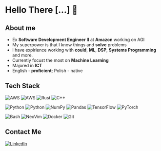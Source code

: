 # Hello There [...] 🤙

## About me
- Ex **Software Development Engineer II** at **Amazon** working on AGI
- My superpower is that I know things and **solve** problems
- I have expirience working with **could**, **ML**, **DSP**, **Systems Programming** and more.
- Currently focust the most on **Machine Learning**
- Majored in **ICT**
- English - **proficient**; Polish - native

## Tech Stack

![AWS](https://img.shields.io/badge/AWS-%23FF9900.svg?style=for-the-badge&logo=amazon-aws&logoColor=white)
![AWS](https://img.shields.io/badge/Kubernetes-326CE5?style=for-the-badge&logo=kubernetes&logoColor=white)
![Rust](https://img.shields.io/badge/Rust-%23000000.svg?style=for-the-badge&logo=c&logoColor=white)
![C++](https://img.shields.io/badge/c++-%2300599C.svg?style=for-the-badge&logo=c%2B%2B&logoColor=white)

![Python](https://img.shields.io/badge/python-3670A0?style=for-the-badge&logo=python&logoColor=ffdd54)
![Python](https://img.shields.io/badge/Hugging%20Face-FFD21E?style=for-the-badge&logo=huggingface&logoColor=black)
![NumPy](https://img.shields.io/badge/numpy-%23013243.svg?style=for-the-badge&logo=numpy&logoColor=white)
![Pandas](https://img.shields.io/badge/pandas-%23150458.svg?style=for-the-badge&logo=pandas&logoColor=white)
![TensorFlow](https://img.shields.io/badge/TensorFlow-%23FF6F00.svg?style=for-the-badge&logo=TensorFlow&logoColor=white)
![PyTorch](https://img.shields.io/badge/PyTorch-%23EE4C2C.svg?style=for-the-badge&logo=PyTorch&logoColor=white)

![Bash](https://img.shields.io/badge/Bash-4EAA25?style=for-the-badge&logo=gnubash&logoColor=fff)
![NeoVim](https://img.shields.io/badge/Neovim-57A143?style=for-the-badge&logo=vim&logoColor=white)
![Docker](https://img.shields.io/badge/docker-%230db7ed.svg?style=for-the-badge&logo=docker&logoColor=white)
![Git](https://img.shields.io/badge/git-%23F05033.svg?style=for-the-badge&logo=git&logoColor=white)

## Contact Me
[![LinkedIn](https://img.shields.io/badge/linkedin-%230077B5.svg?style=for-the-badge&logo=linkedin&logoColor=white)](https://www.linkedin.com/in/lukaszsroka/)
